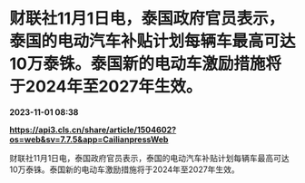 # 财联社11月1日电，泰国政府官员表示，泰国的电动汽车补贴计划每辆车最高可达10万泰铢。泰国新的电动车激励措施将于2024年至2027年生效。

**2023-11-01 08:38**

**https://api3.cls.cn/share/article/1504602?os=web&sv=7.7.5&app=CailianpressWeb**

财联社11月1日电，泰国政府官员表示，泰国的电动汽车补贴计划每辆车最高可达10万泰铢。泰国新的电动车激励措施将于2024年至2027年生效。